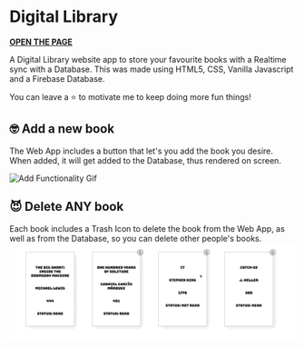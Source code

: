 # Digital Library
__[OPEN THE PAGE](https://1063551.github.io/Digital-Library/)__

A Digital Library website app to store your favourite books with a Realtime sync with a Database.
This was made using HTML5, CSS, Vanilla Javascript and a Firebase Database.

You can leave a ⭐️ to motivate me to keep doing more fun things!

## 🤓 Add a new book
The Web App includes a button that let's you add the book you desire. When added, it will get added to the Database, thus rendered on screen.

![Add Functionality Gif](demo/add.gif)

## 😈 Delete ANY book
Each book includes a Trash Icon to delete the book from the Web App, as well as from the Database, so you can delete other people's books.
![Delete Functionality Gif](demo/del.gif)
